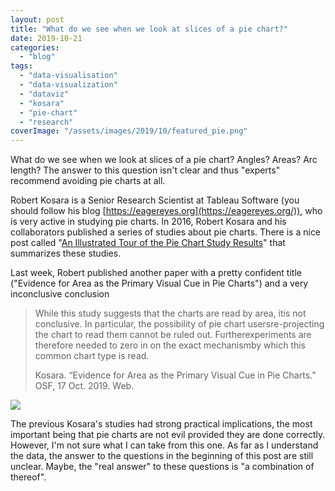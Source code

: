 ```yaml
---
layout: post
title: "What do we see when we look at slices of a pie chart?"
date: 2019-10-21
categories: 
  - "blog"
tags: 
  - "data-visualisation"
  - "data-visualization"
  - "dataviz"
  - "kosara"
  - "pie-chart"
  - "research"
coverImage: "/assets/images/2019/10/featured_pie.png"
---
```


What do we see when we look at slices of a pie chart? Angles? Areas? Arc length? The answer to this question isn't clear and thus "experts" recommend avoiding pie charts at all.

Robert Kosara is a Senior Research Scientist at Tableau Software (you should follow his blog [https://eagereyes.org](https://eagereyes.org/)), who is very active in studying pie charts. In 2016, Robert Kosara and his collaborators published a series of studies about pie charts. There is a nice post called "[An Illustrated Tour of the Pie Chart Study Results](https://eagereyes.org/blog/2016/an-illustrated-tour-of-the-pie-chart-study-results)" that summarizes these studies. 

Last week, Robert published another paper with a pretty confident title ("Evidence for Area as the Primary Visual Cue in Pie Charts") and a very inconclusive conclusion

> While this study suggests that the charts are read by area, itis not conclusive. In particular, the possibility of pie chart usersre-projecting the chart to read them cannot be ruled out. Furtherexperiments are therefore needed to zero in on the exact mechanismby which this common chart type is read.
> 
> Kosara. “Evidence for Area as the Primary Visual Cue in Pie Charts.” OSF, 17 Oct. 2019. Web.

![](/../assets/images/2019/10/Kosara-VISShort-2019.png?quality=80&ssl=1&strip=info&w=1600)

The previous Kosara's studies had strong practical implications, the most important being that pie charts are not evil provided they are done correctly. However, I'm not sure what I can take from this one. As far as I understand the data, the answer to the questions in the beginning of this post are still unclear. Maybe, the "real answer" to these questions is "a combination of thereof".

